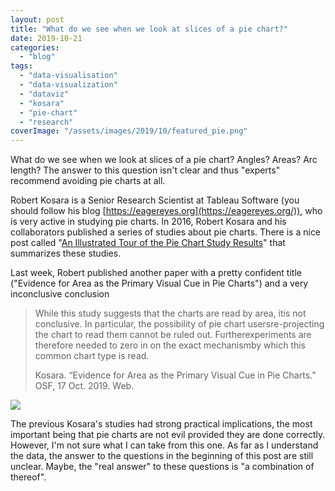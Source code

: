 ```yaml
---
layout: post
title: "What do we see when we look at slices of a pie chart?"
date: 2019-10-21
categories: 
  - "blog"
tags: 
  - "data-visualisation"
  - "data-visualization"
  - "dataviz"
  - "kosara"
  - "pie-chart"
  - "research"
coverImage: "/assets/images/2019/10/featured_pie.png"
---
```


What do we see when we look at slices of a pie chart? Angles? Areas? Arc length? The answer to this question isn't clear and thus "experts" recommend avoiding pie charts at all.

Robert Kosara is a Senior Research Scientist at Tableau Software (you should follow his blog [https://eagereyes.org](https://eagereyes.org/)), who is very active in studying pie charts. In 2016, Robert Kosara and his collaborators published a series of studies about pie charts. There is a nice post called "[An Illustrated Tour of the Pie Chart Study Results](https://eagereyes.org/blog/2016/an-illustrated-tour-of-the-pie-chart-study-results)" that summarizes these studies. 

Last week, Robert published another paper with a pretty confident title ("Evidence for Area as the Primary Visual Cue in Pie Charts") and a very inconclusive conclusion

> While this study suggests that the charts are read by area, itis not conclusive. In particular, the possibility of pie chart usersre-projecting the chart to read them cannot be ruled out. Furtherexperiments are therefore needed to zero in on the exact mechanismby which this common chart type is read.
> 
> Kosara. “Evidence for Area as the Primary Visual Cue in Pie Charts.” OSF, 17 Oct. 2019. Web.

![](/../assets/images/2019/10/Kosara-VISShort-2019.png?quality=80&ssl=1&strip=info&w=1600)

The previous Kosara's studies had strong practical implications, the most important being that pie charts are not evil provided they are done correctly. However, I'm not sure what I can take from this one. As far as I understand the data, the answer to the questions in the beginning of this post are still unclear. Maybe, the "real answer" to these questions is "a combination of thereof".

